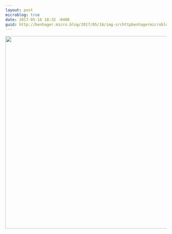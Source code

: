 ```yaml
---
layout: post
microblog: true
date: 2017-05-16 18:32 -0400
guid: http://benhager.micro.blog/2017/05/16/img-srchttpbenhagermicrobloguploadsaffefjpg-width.html
---
```

<img src="http://benhager.micro.blog/uploads/2017/7af11fef58.jpg" width="600" height="600" style="height: auto" />
